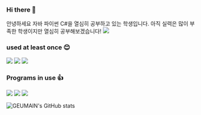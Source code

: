 ### Hi there 👋
안녕하세요
자바 파이썬 C#을 열심히 공부하고 있는 학생입니다.
아직 실력은 많이 부족한 학생이지만 열심히 공부해보겠습니다!
<img src="https://capsule-render.vercel.app/api?type=wave&color=auto&height=500&section=header&text=Welcome!&fontSize=90" />
### used at least once 😊
<img src="https://img.shields.io/badge/Java-F7DF1E?style=for-the-badge&logo=javascript&logoColor=white">
<img src="https://img.shields.io/badge/Python-3776AB?style=for-the-badge&logo=python&logoColor=white">
<img src="https://img.shields.io/badge/csharp-239120?style=for-the-badge&logo=csharp&logoColor=white">

### Programs in use 👍
<img src="https://img.shields.io/badge/eclipseide-2C2255?style=for-the-badge&logo=eclipseide&logoColor=white">
<img src="https://img.shields.io/badge/visualstudio-5C2D91?style=for-the-badge&logo=visualstudio&logoColor=white">
<img src="https://img.shields.io/badge/unity-FFFFFF?style=for-the-badge&logo=unity&logoColor=black">


![GEUMAIN's GitHub stats](https://github-readme-stats.vercel.app/api?username=GEUMAIN&show_icons=true&theme=radical)


<!--
**GEUMAIN/GEUMAIN** is a ✨ _special_ ✨ repository because its `README.md` (this file) appears on your GitHub profile.

- 🔭 I’m currently working on ...
- 🌱 I’m currently learning ...
- 👯 I’m looking to collaborate on ...
- 🤔 I’m looking for help with ...
- 💬 Ask me about ...
- 📫 How to reach me: ...
- 😄 Pronouns: ...
- ⚡ Fun fact: ...
